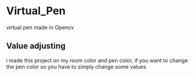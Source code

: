# Virtual_Pen
virtual pen made in Opencv 

## Value adjusting
 i made this project on my room color and pen color, if you want to change the pen color so you have to simply change some values

